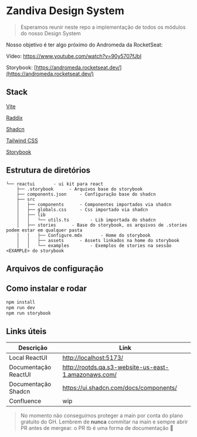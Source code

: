 # Zandiva Design System

> Esperamos reunir neste repo a implementação de todos os módulos do nosso Design System

Nosso objetivo é ter algo próximo do Andromeda da RocketSeat:

Vídeo: <https://www.youtube.com/watch?v=90y5707fJbI>

Storybook: [https://andromeda.rocketseat.dev/](https://andromeda.rocketseat.dev/)

## Stack

[Vite](https://vitejs.dev/)

[Raddix](https://www.radix-ui.com/)

[Shadcn](https://ui.shadcn.com/)

[Tailwind CSS](https://tailwindcss.com/docs/installation)

[Storybook](https://storybook.js.org/)

## Estrutura de diretórios

```.
└── reactui       - ui kit para react
    ├── .storybook      - Arquivos base do storybook
    ├── components.json     - Configuração base do shadcn
    ├── src
    │   ├── components      - Componentes importados via shadcn
    │   ├── globals.css     - Css importado via shadcn
    │   ├── lib     
    │   │   └── utils.ts        - Lib importada do shadcn
    │   ├── stories      - Base do storybook, os arquivos de .stories podem estar em qualquer pasta
    │   │   ├── Configure.mdx       - Home do storybook
    │   │   ├── assets      - Assets linkados na home do storybook
    │   │   └── examples        - Exemplos de stories na sessão <EXAMPLE> do storybook
```

## Arquivos de configuração

## Como instalar e rodar

``` bash
npm install
npm run dev
npm run storybook
```

## Links úteis

| Descrição | Link |
| ----------- | ----------- |
| Local ReactUI|  <http://localhost:5173/> |
| Documentação ReactUI| <http://rootds.qa.s3-website-us-east-1.amazonaws.com/> |
| Documentação Shadcn| <https://ui.shadcn.com/docs/components/> |
| Confluence |  wip  |

> No momento não conseguimos proteger a main por conta do plano gratuito do GH. Lembrem de **nunca** commitar na main e sempre abrir PR antes de mergear. o PR tb é uma forma de documentação 🙏
